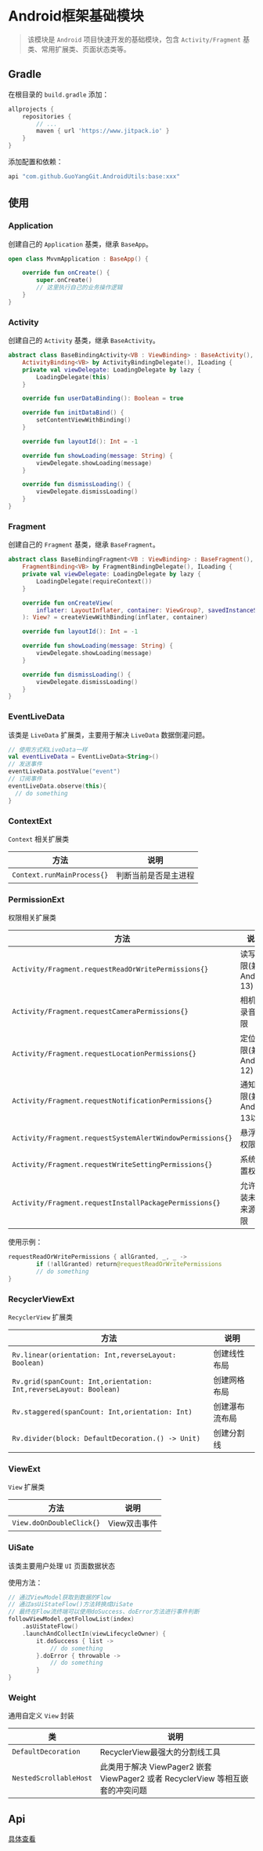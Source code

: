 # Android框架基础模块

> 该模块是 `Android` 项目快速开发的基础模块，包含 `Activity/Fragment` 基类、常用扩展类、页面状态类等。

## Gradle

在根目录的 `build.gradle` 添加：

```groovy
allprojects {
    repositories {
        // ...
        maven { url 'https://www.jitpack.io' }
    }
}
```

添加配置和依赖：

```groovy
api "com.github.GuoYangGit.AndroidUtils:base:xxx"
```

## 使用

### Application

创建自己的 `Application` 基类，继承 `BaseApp`。

```kotlin
open class MvvmApplication : BaseApp() {

    override fun onCreate() {
        super.onCreate()
      	// 这里执行自己的业务操作逻辑
    }
}
```



### Activity

创建自己的 `Activity` 基类，继承 `BaseActivity`。

```kotlin
abstract class BaseBindingActivity<VB : ViewBinding> : BaseActivity(),
    ActivityBinding<VB> by ActivityBindingDelegate(), ILoading {
    private val viewDelegate: LoadingDelegate by lazy {
        LoadingDelegate(this)
    }

    override fun userDataBinding(): Boolean = true

    override fun initDataBind() {
        setContentViewWithBinding()
    }

    override fun layoutId(): Int = -1

    override fun showLoading(message: String) {
        viewDelegate.showLoading(message)
    }

    override fun dismissLoading() {
        viewDelegate.dismissLoading()
    }
}
```

### Fragment

创建自己的 `Fragment` 基类，继承 `BaseFragment`。

```kotlin
abstract class BaseBindingFragment<VB : ViewBinding> : BaseFragment(),
    FragmentBinding<VB> by FragmentBindingDelegate(), ILoading {
    private val viewDelegate: LoadingDelegate by lazy {
        LoadingDelegate(requireContext())
    }

    override fun onCreateView(
        inflater: LayoutInflater, container: ViewGroup?, savedInstanceState: Bundle?
    ): View? = createViewWithBinding(inflater, container)

    override fun layoutId(): Int = -1

    override fun showLoading(message: String) {
        viewDelegate.showLoading(message)
    }

    override fun dismissLoading() {
        viewDelegate.dismissLoading()
    }
}
```

### EventLiveData

该类是 `LiveData` 扩展类，主要用于解决 `LiveData` 数据倒灌问题。

```kotlin
// 使用方式和LiveData一样
val eventLiveData = EventLiveData<String>()
// 发送事件
eventLiveData.postValue("event")
// 订阅事件
eventLiveData.observe(this){
  // do something
}
```

### ContextExt

`Context` 相关扩展类

| 方法                       | 说明                 |
| -------------------------- | -------------------- |
| `Context.runMainProcess{}` | 判断当前是否是主进程 |

### PermissionExt

权限相关扩展类

| 方法                                                      | 说明                         |
| --------------------------------------------------------- | ---------------------------- |
| `Activity/Fragment.requestReadOrWritePermissions{}`       | 读写权限(兼容Android 13)     |
| `Activity/Fragment.requestCameraPermissions{}`            | 相机、录音权限               |
| `Activity/Fragment.requestLocationPermissions{}`          | 定位权限(兼容Android 12)     |
| `Activity/Fragment.requestNotificationPermissions{}`      | 通知权限(兼容Android 13以下) |
| `Activity/Fragment.requestSystemAlertWindowPermissions{}` | 悬浮窗权限                   |
| `Activity/Fragment.requestWriteSettingPermissions{}`      | 系统设置权限                 |
| `Activity/Fragment.requestInstallPackagePermissions{}`    | 允许安装未知来源权限         |

使用示例：

```kotlin
requestReadOrWritePermissions { allGranted, _, _ ->
		if (!allGranted) return@requestReadOrWritePermissions
		// do something
}
```

### RecyclerViewExt

`RecyclerView` 扩展类

| 方法                                                         | 说明           |
| ------------------------------------------------------------ | -------------- |
| `Rv.linear(orientation: Int,reverseLayout: Boolean)`         | 创建线性布局   |
| `Rv.grid(spanCount: Int,orientation: Int,reverseLayout: Boolean)` | 创建网格布局   |
| `Rv.staggered(spanCount: Int,orientation: Int)`              | 创建瀑布流布局 |
| `Rv.divider(block: DefaultDecoration.() -> Unit)`            | 创建分割线     |

### ViewExt

`View` 扩展类

| 方法                     | 说明         |
| ------------------------ | ------------ |
| `View.doOnDoubleClick{}` | View双击事件 |

### UiSate

该类主要用户处理 `UI` 页面数据状态

使用方法：

```kotlin
// 通过ViewModel获取到数据的Flow
// 通过asUiStateFlow()方法转换成UiSate
// 最终在Flow流终端可以使用doSuccess、doError方法进行事件判断
followViewModel.getFollowList(index)
    .asUiStateFlow()
    .launchAndCollectIn(viewLifecycleOwner) {
        it.doSuccess { list ->
            // do something
        }.doError { throwable ->
            // do something
        }
}
```

### Weight

通用自定义 `View` 封装

| 类                     | 说明                                                         |
| ---------------------- | ------------------------------------------------------------ |
| `DefaultDecoration`    | RecyclerView最强大的分割线工具                               |
| `NestedScrollableHost` | 此类用于解决 ViewPager2  嵌套 ViewPager2 或者 RecyclerView 等相互嵌套的冲突问题 |

## Api

[具体查看](/api/base/)
